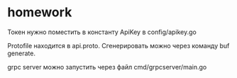 # homework

Токен нужно поместить в константу ApiKey в config/apikey.go


Protofile находится в api.proto. Сгенерировать можно через команду buf generate.

grpc server можно запустить через файл cmd/grpcserver/main.go